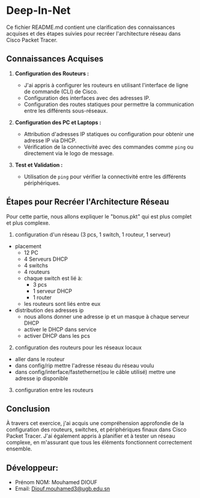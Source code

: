 # Deep-In-Net

Ce fichier README.md contient une clarification des connaissances acquises et des étapes suivies pour recréer l'architecture réseau dans Cisco Packet Tracer.

## Connaissances Acquises

1. **Configuration des Routeurs :**
   - J'ai appris à configurer les routeurs en utilisant l'interface de ligne de commande (CLI) de Cisco.
   - Configuration des interfaces avec des adresses IP.
   - Configuration des routes statiques pour permettre la communication entre les différents sous-réseaux.

2. **Configuration des PC et Laptops :**
   - Attribution d'adresses IP statiques ou configuration pour obtenir une adresse IP via DHCP.
   - Vérification de la connectivité avec des commandes comme `ping` ou directement via le logo de message.

3. **Test et Validation :**
   - Utilisation de `ping` pour vérifier la connectivité entre les différents périphériques.

## Étapes pour Recréer l'Architecture Réseau
Pour cette partie, nous allons expliquer le "bonus.pkt" qui est plus complet et plus complexe.
1) configuration d'un réseau (3 pcs, 1 switch, 1 routeur, 1 serveur)
- placement
   - 12 PC
   - 4 Serveurs DHCP
   - 4 switchs
   - 4 routeurs
   - chaque switch est lié à:
      - 3 pcs
      - 1 serveur DHCP
      - 1 router
   - les routeurs sont liés entre eux
- distribution des adresses ip
   - nous allons donner une adresse ip et un masque à chaque serveur DHCP
   - activer le DHCP dans service
   - activer DHCP dans les pcs
2) configuration des routeurs pour les réseaux locaux
- aller dans le routeur
- dans config/rip mettre l'adresse réseau du réseau voulu
- dans config/interface/fastethernet(ou le câble utilisé) mettre une adresse ip disponible
3) configuration entre les routeurs

## Conclusion

À travers cet exercice, j'ai acquis une compréhension approfondie de la configuration des routeurs, switches, et périphériques finaux dans Cisco Packet Tracer. J'ai également appris à planifier et à tester un réseau complexe, en m'assurant que tous les éléments fonctionnent correctement ensemble.

## Développeur:
- Prénom NOM: Mouhamed DIOUF
- Email: Diouf.mouhamed3@ugb.edu.sn